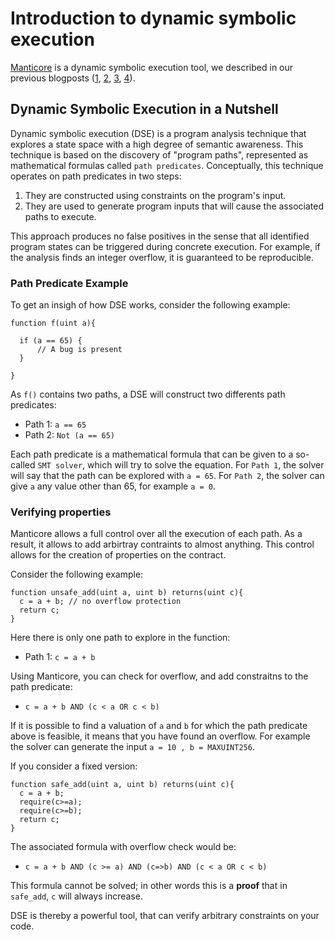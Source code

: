 # Introduction to dynamic symbolic execution

[Manticore]() is a dynamic symbolic execution tool, we described in our previous blogposts ([1](https://blog.trailofbits.com/2017/04/27/manticore-symbolic-execution-for-humans/), [2](https://blog.trailofbits.com/2017/05/15/magic-with-manticore/), [3](https://blog.trailofbits.com/2017/05/15/magic-with-manticore/), [4](https://blog.trailofbits.com/2017/05/15/magic-with-manticore/)).

## Dynamic Symbolic Execution in a Nutshell

Dynamic symbolic execution (DSE) is a program analysis technique that explores a state space with a high degree of semantic awareness. This technique is based on the discovery of "program paths", represented as mathematical formulas called `path predicates`. Conceptually,  this technique operates on path predicates in two steps: 

1. They are constructed using constraints on the program's input. 
2. They are used to generate program inputs that will cause the associated paths to execute.

This approach produces no false positives in the sense that all identified program states can be triggered during concrete execution. For example, if the analysis finds an integer overflow, it is guaranteed to be reproducible.

### Path Predicate Example
To get an insigh of how DSE works, consider the following example:

```solidity
function f(uint a){
  
  if (a == 65) {
      // A bug is present
  }
  
}
```

As `f()` contains two paths, a DSE will construct two differents path predicates:
- Path 1: `a == 65`
- Path 2: `Not (a == 65)`

Each path predicate is a mathematical formula that can be given to a so-called `SMT solver`, which will try to solve the equation. For `Path 1`, the solver will say that the path can be explored with `a = 65`. For `Path 2`, the solver can give `a` any value other than 65, for example `a = 0`.

### Verifying properties
Manticore allows a full control over all the execution of each path. As a result, it allows to add arbirtray contraints to almost anything. This control allows for the creation of properties on the contract.

Consider the following example:

```solidity
function unsafe_add(uint a, uint b) returns(uint c){
  c = a + b; // no overflow protection
  return c;
}
```

Here there is only one path to explore in the function:
- Path 1: `c = a + b`

Using Manticore, you can check for overflow, and add constraitns to the path predicate:
- `c = a + b AND (c < a OR c < b)`

If it is possible to find a valuation of `a` and `b` for which the path predicate above is feasible, it means that you have found an overflow. For example the solver can generate the input `a = 10 , b = MAXUINT256`.

If you consider a fixed version:

```solidity
function safe_add(uint a, uint b) returns(uint c){
  c = a + b; 
  require(c>=a);
  require(c>=b);
  return c;
}
```

The associated formula with overflow check would be:
- `c = a + b AND (c >= a) AND (c=>b) AND (c < a OR c < b)`

This formula cannot be solved; in other words this is a **proof** that in `safe_add`, `c` will always increase.

DSE is thereby a powerful tool, that can verify arbitrary constraints on your code.

